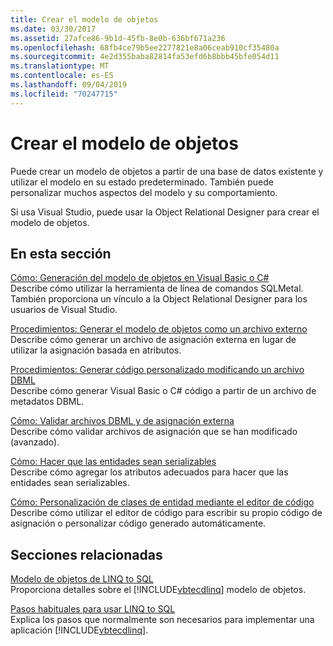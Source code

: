 ```yaml
---
title: Crear el modelo de objetos
ms.date: 03/30/2017
ms.assetid: 27afce86-9b1d-45fb-8e0b-636bf671a236
ms.openlocfilehash: 68fb4ce79b5ee2277821e8a06ceab910cf35480a
ms.sourcegitcommit: 4e2d355baba82814fa53efd6b8bbb45bfe054d11
ms.translationtype: MT
ms.contentlocale: es-ES
ms.lasthandoff: 09/04/2019
ms.locfileid: "70247715"
---
```

# <a name="creating-the-object-model"></a>Crear el modelo de objetos
Puede crear un modelo de objetos a partir de una base de datos existente y utilizar el modelo en su estado predeterminado. También puede personalizar muchos aspectos del modelo y su comportamiento.  
  
 Si usa Visual Studio, puede usar la Object Relational Designer para crear el modelo de objetos.  
  
## <a name="in-this-section"></a>En esta sección  
 [Cómo: Generación del modelo de objetos en Visual Basic o C#](how-to-generate-the-object-model-in-visual-basic-or-csharp.md)  
 Describe cómo utilizar la herramienta de línea de comandos SQLMetal. También proporciona un vínculo a la Object Relational Designer para los usuarios de Visual Studio.  
  
 [Procedimientos: Generar el modelo de objetos como un archivo externo](how-to-generate-the-object-model-as-an-external-file.md)  
 Describe cómo generar un archivo de asignación externa en lugar de utilizar la asignación basada en atributos.  
  
 [Procedimientos: Generar código personalizado modificando un archivo DBML](how-to-generate-customized-code-by-modifying-a-dbml-file.md)  
 Describe cómo generar Visual Basic o C# código a partir de un archivo de metadatos DBML.  
  
 [Cómo: Validar archivos DBML y de asignación externa](how-to-validate-dbml-and-external-mapping-files.md)  
 Describe cómo validar archivos de asignación que se han modificado (avanzado).  
  
 [Cómo: Hacer que las entidades sean serializables](how-to-make-entities-serializable.md)  
 Describe cómo agregar los atributos adecuados para hacer que las entidades sean serializables.  
  
 [Cómo: Personalización de clases de entidad mediante el editor de código](how-to-customize-entity-classes-by-using-the-code-editor.md)  
 Describe cómo utilizar el editor de código para escribir su propio código de asignación o personalizar código generado automáticamente.  
  
## <a name="related-sections"></a>Secciones relacionadas  
 [Modelo de objetos de LINQ to SQL](the-linq-to-sql-object-model.md)  
 Proporciona detalles sobre el [!INCLUDE[vbtecdlinq](../../../../../../includes/vbtecdlinq-md.md)] modelo de objetos.  
  
 [Pasos habituales para usar LINQ to SQL](typical-steps-for-using-linq-to-sql.md)  
 Explica los pasos que normalmente son necesarios para implementar una aplicación [!INCLUDE[vbtecdlinq](../../../../../../includes/vbtecdlinq-md.md)].
